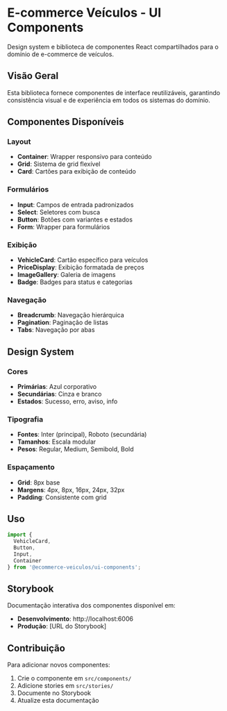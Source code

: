 # E-commerce Veículos - UI Components

Design system e biblioteca de componentes React compartilhados para o domínio de e-commerce de veículos.

## Visão Geral

Esta biblioteca fornece componentes de interface reutilizáveis, garantindo consistência visual e de experiência em todos os sistemas do domínio.

## Componentes Disponíveis

### Layout
- **Container**: Wrapper responsivo para conteúdo
- **Grid**: Sistema de grid flexível
- **Card**: Cartões para exibição de conteúdo

### Formulários
- **Input**: Campos de entrada padronizados
- **Select**: Seletores com busca
- **Button**: Botões com variantes e estados
- **Form**: Wrapper para formulários

### Exibição
- **VehicleCard**: Cartão específico para veículos
- **PriceDisplay**: Exibição formatada de preços
- **ImageGallery**: Galeria de imagens
- **Badge**: Badges para status e categorias

### Navegação
- **Breadcrumb**: Navegação hierárquica
- **Pagination**: Paginação de listas
- **Tabs**: Navegação por abas

## Design System

### Cores
- **Primárias**: Azul corporativo
- **Secundárias**: Cinza e branco
- **Estados**: Sucesso, erro, aviso, info

### Tipografia
- **Fontes**: Inter (principal), Roboto (secundária)
- **Tamanhos**: Escala modular
- **Pesos**: Regular, Medium, Semibold, Bold

### Espaçamento
- **Grid**: 8px base
- **Margens**: 4px, 8px, 16px, 24px, 32px
- **Padding**: Consistente com grid

## Uso

```typescript
import { 
  VehicleCard, 
  Button, 
  Input,
  Container 
} from '@ecommerce-veiculos/ui-components';
```

## Storybook

Documentação interativa dos componentes disponível em:
- **Desenvolvimento**: http://localhost:6006
- **Produção**: [URL do Storybook]

## Contribuição

Para adicionar novos componentes:
1. Crie o componente em `src/components/`
2. Adicione stories em `src/stories/`
3. Documente no Storybook
4. Atualize esta documentação
